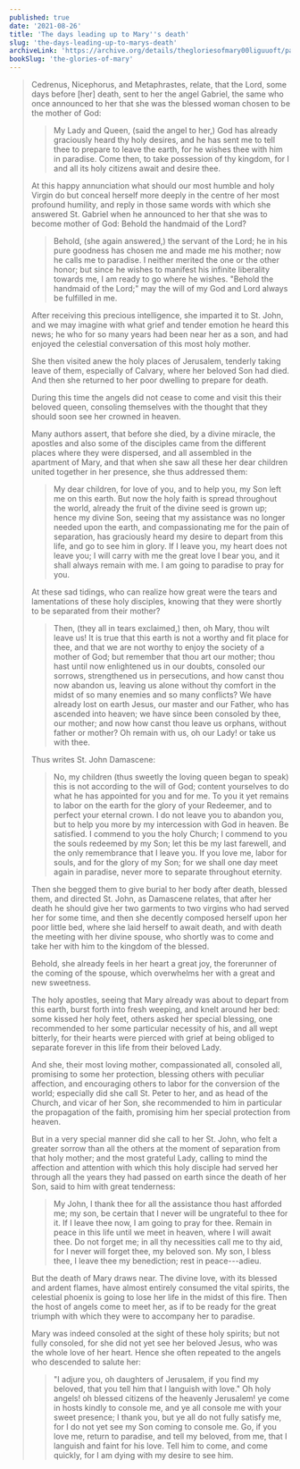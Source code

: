 ```yaml
---
published: true
date: '2021-08-26'
title: 'The days leading up to Mary''s death'
slug: 'the-days-leading-up-to-marys-death'
archiveLink: 'https://archive.org/details/thegloriesofmary00liguuoft/page/484?view=theater'
bookSlug: 'the-glories-of-mary'
---
```


> Cedrenus, Nicephorus, and Metaphrastes, relate, that the Lord, some days before [her] death, sent to her the angel Gabriel, the same who once announced to her that she was the blessed woman chosen to be the mother of God:
>
> > My Lady and Queen, (said the angel to her,) God has already graciously heard thy holy desires, and he has sent me to tell thee to prepare to leave the earth, for he wishes thee with him in paradise. Come then, to take possession of thy kingdom, for I and all its holy citizens await and desire thee.
>
> At this happy annunciation what should our most humble and holy Virgin do but conceal herself more deeply in the centre of her most profound humility, and reply in those same words with which she answered St. Gabriel when he announced to her that she was to become mother of God: Behold the handmaid of the Lord?
>
> > Behold, (she again answered,) the servant of the Lord; he in his pure goodness has chosen me and made me his mother; now he calls me to paradise. I neither merited the one or the other honor; but since he wishes to manifest his infinite liberality towards me, I am ready to go where he wishes. "Behold the handmaid of the Lord;" may the will of my God and Lord always be fulfilled in me.
>
> After receiving this precious intelligence, she imparted it to St. John, and we may imagine with what grief and tender emotion he heard this news; he who for so many years had been near her as a son, and had enjoyed the celestial conversation of this most holy mother.
>
> She then visited anew the holy places of Jerusalem, tenderly taking leave of them, especially of Calvary, where her beloved Son had died. And then she returned to her poor dwelling to prepare for death.
>
> During this time the angels did not cease to come and visit this their beloved queen, consoling themselves with the thought that they should soon see her crowned in heaven.
>
> Many authors assert, that before she died, by a divine miracle, the apostles and also some of the disciples came from the different places where they were dispersed, and all assembled in the apartment of Mary, and that when she saw all these her dear children united together in her presence, she thus addressed them:
>
> > My dear children, for love of you, and to help you, my Son left me on this earth. But now the holy faith is spread throughout the world, already the fruit of the divine seed is grown up; hence my divine Son, seeing that my assistance was no longer needed upon the earth, and compassionating me for the pain of separation, has graciously heard my desire to depart from this life, and go to see him in glory. If I leave you, my heart does not leave you; I will carry with me the great love I bear you, and it shall always remain with me. I am going to paradise to pray for you.
>
> At these sad tidings, who can realize how great were the tears and lamentations of these holy disciples, knowing that they were shortly to be separated from their mother?
>
> > Then, (they all in tears exclaimed,) then, oh Mary, thou wilt leave us! It is true that this earth is not a worthy and fit place for thee, and that we are not worthy to enjoy the society of a mother of God; but remember that thou art our mother; thou hast until now enlightened us in our doubts, consoled our sorrows, strengthened us in persecutions, and how canst thou now abandon us, leaving us alone without thy comfort in the midst of so many enemies and so many conflicts? We have already lost on earth Jesus, our master and our Father, who has ascended into heaven; we have since been consoled by thee, our mother; and now how canst thou leave us orphans, without father or mother? Oh remain with us, oh our Lady! or take us with thee.
>
> Thus writes St. John Damascene:
>
> > No, my children (thus sweetly the loving queen began to speak) this is not according to the will of God; content yourselves to do what he has appointed for you and for me. To you it yet remains to labor on the earth for the glory of your Redeemer, and to perfect your eternal crown. I do not leave you to abandon you, but to help you more by my intercession with God in heaven. Be satisfied. I commend to you the holy Church; I commend to you the souls redeemed by my Son; let this be my last farewell, and the only remembrance that I leave you. If you love me, labor for souls, and for the glory of my Son; for we shall one day meet again in paradise, never more to separate throughout eternity.
>
> Then she begged them to give burial to her body after death, blessed them, and directed St. John, as Damascene relates, that after her death he should give her two garments to two virgins who had served her for some time, and then she decently composed herself upon her poor little bed, where she laid herself to await death, and with death the meeting with her divine spouse, who shortly was to come and take her with him to the kingdom of the blessed.
>
> Behold, she already feels in her heart a great joy, the forerunner of the coming of the spouse, which overwhelms her with a great and new sweetness.
>
> The holy apostles, seeing that Mary already was about to depart from this earth, burst forth into fresh weeping, and knelt around her bed: some kissed her holy feet, others asked her special blessing, one recommended to her some particular necessity of his, and all wept bitterly, for their hearts were pierced with grief at being obliged to separate forever in this life from their beloved Lady.
>
> And she, their most loving mother, compassionated all, consoled all, promising to some her protection, blessing others with peculiar affection, and encouraging others to labor for the conversion of the world; especially did she call St. Peter to her, and as head of the Church, and vicar of her Son, she recommended to him in particular the propagation of the faith, promising him her special protection from heaven.
>
> But in a very special manner did she call to her St. John, who felt a greater sorrow than all the others at the moment of separation from that holy mother; and the most grateful Lady, calling to mind the affection and attention with which this holy disciple had served her through all the years they had passed on earth since the death of her Son, said to him with great tenderness:
>
> > My John, I thank thee for all the assistance thou hast afforded me; my son, be certain that I never will be ungrateful to thee for it. If I leave thee now, I am going to pray for thee. Remain in peace in this life until we meet in heaven, where I will await thee. Do not forget me; in all thy necessities call me to thy aid, for I never will forget thee, my beloved son. My son, I bless thee, I leave thee my benediction; rest in peace---adieu.
>
> But the death of Mary draws near. The divine love, with its blessed and ardent flames, have almost entirely consumed the vital spirits, the celestial phoenix is going to lose her life in the midst of this fire. Then the host of angels come to meet her, as if to be ready for the great triumph with which they were to accompany her to paradise.
>
> Mary was indeed consoled at the sight of these holy spirits; but not fully consoled, for she did not yet see her beloved Jesus, who was the whole love of her heart. Hence she often repeated to the angels who descended to salute her:
>
> > "I adjure you, oh daughters of Jerusalem, if you find my beloved, that you tell him that I languish with love." Oh holy angels! oh blessed citizens of the heavenly Jerusalem! ye come in hosts kindly to console me, and ye all console me with your sweet presence; I thank you, but ye all do not fully satisfy me, for I do not yet see my Son coming to console me. Go, if you love me, return to paradise, and tell my beloved, from me, that I languish and faint for his love. Tell him to come, and come quickly, for I am dying with my desire to see him.